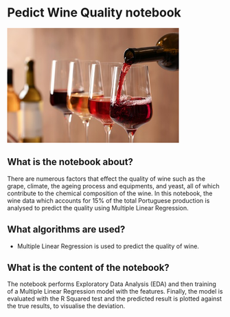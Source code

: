 # Pedict Wine Quality notebook

![Wine](_images/wine-image-0.jpg)

## What is the notebook about?
There are numerous factors that effect the quality of wine such as the grape, climate, the ageing process and equipments, and yeast, all of which contribute to the chemical composition of the wine. In this notebook, the wine data which accounts for 15% of the total Portuguese production is analysed to predict the quality using Multiple Linear Regression.

## What algorithms are used?
* Multiple Linear Regression is used to predict the quality of wine.

## What is the content of the notebook?
The notebook performs Exploratory Data Analysis (EDA) and then training of a Multiple Linear Regression model with the features. Finally, the model is evaluated with the R Squared test and the predicted result is plotted against the true results, to visualise the deviation.



